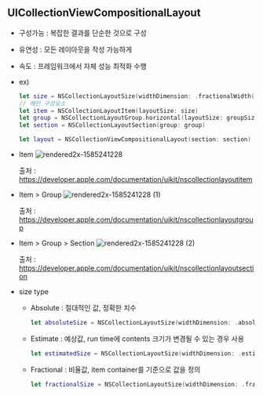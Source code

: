 ## UICollectionViewCompositionalLayout
- 구성가능 : 복잡한 결과를 단순한 것으로 구성
- 유연성 : 모든 레이아웃을 작성 가능하게
- 속도 : 프레임워크에서 자체 성능 최적화 수행

- ex)
  ```swift
  let size = NSCollectionLayoutSize(widthDimension: .fractionalWidth(0.3), heightDimension: .fractionalHeight(0.75))
  // 메인 구성요소
  let item = NSCollectionLayoutItem(layoutSize: size)
  let group = NSCollectionLayoutGroup.horizontal(layoutSize: groupSize, subitem: item, count: 3)
  let section = NSCollectionLayoutSection(group: group)
  
  let layout = NSCollectionViewCompositionalLayout(section: section)
  ```
- Item
  ![rendered2x-1585241228](https://user-images.githubusercontent.com/46417892/147544677-a16f0891-d981-43af-9244-7498fe64e8a5.png)
  
   출처 : https://developer.apple.com/documentation/uikit/nscollectionlayoutitem

- Item > Group
  ![rendered2x-1585241228 (1)](https://user-images.githubusercontent.com/46417892/147546249-0e440041-fe38-4d60-a94b-f4a05e597e70.png)
  
  출처 : https://developer.apple.com/documentation/uikit/nscollectionlayoutgroup
  
- Item > Group > Section
  ![rendered2x-1585241228 (2)](https://user-images.githubusercontent.com/46417892/147546306-3b9d0742-0f88-4a43-85b2-dd33444dc814.png)
  
  출처 : https://developer.apple.com/documentation/uikit/nscollectionlayoutsection

- size type
  - Absolute : 절대적인 값, 정확한 치수
    ```swift
    let absoluteSize = NSCollectionLayoutSize(widthDimension: .absolute(44), heightDimension: .absolute(44))
    ```
  - Estimate : 예상값, run time에 contents 크기가 변경될 수 있는 경우 사용
    ```swift
    let estimatedSize = NSCollectionLayoutSize(widthDimension: .estimated(44), heightDimension: .estimated(44))
    ```
  - Fractional : 비율값, item container를 기준으로 값을 정의
    ```swift
    let fractionalSize = NSCollectionLayoutSize(widthDimension: .fractionalWidth(44), heightDimension: .fractionalWidth(44))
    ```
